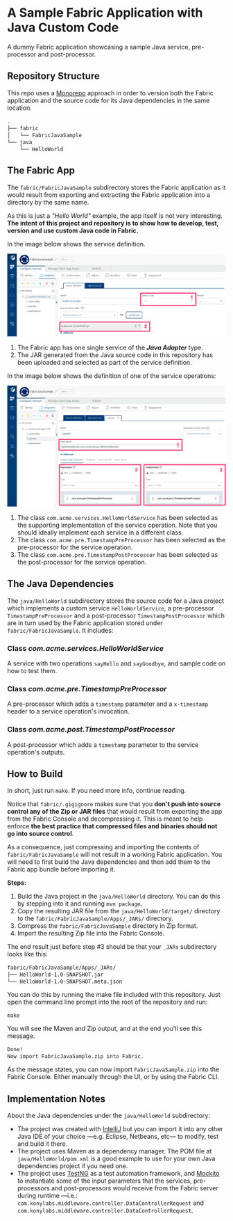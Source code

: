 # A Sample Fabric Application with Java Custom Code

A dummy Fabric application showcasing a sample Java service, pre-processor and post-processor.

## Repository Structure

This repo uses a [Monorepo](https://en.wikipedia.org/wiki/Monorepo) approach in order to version
both the Fabric application and the source code for its Java dependencies in the same location.

```
.
├── fabric
│   └── FabricJavaSample
└── java
    └── HelloWorld
```

## The Fabric App

The `fabric/FabricJavaSample` subdirectory stores the Fabric application as it would result from exporting and
extracting the Fabric application into a directory by the same name.

As this is just a *"Hello World"* example, the app itself is not very interesting. **The intent of this project and repository
is to show how to develop, test, version and use custom Java code in Fabric.**

In the image below shows the service definition.

![Service definition](pics/fabric-app-1.-service-def.png "Service definition")

1. The Fabric app has one single service of the ***Java Adapter*** type.
2. The JAR generated from the Java source code in this repository has been uploaded and selected as part of the service
definition.

In the image below shows the definition of one of the service operations:

![Operation definition](pics/fabric-app-2-ops-config.png "Operation definition")

1. The class `com.acme.services.HelloWorldService` has been selected as the supporting implementation of the service
operation. Note that you should ideally implement each service in a different class.
2. The class `com.acme.pre.TimestampPreProcessor` has been selected as the pre-processor for the service operation.
3. The class `com.acme.pre.TimestampPostProcessor` has been selected as the post-processor for the service operation.

## The Java Dependencies

The `java/HelloWorld` subdirectory stores the source code for a Java project which implements a custom service
`HelloWorldService`, a pre-processor `TimestampPreProcessor` and a post-processor `TimestampPostProcessor` which
are in turn used by the Fabric application stored under `fabric/FabricJavaSample`. It includes:

### Class *com.acme.services.HelloWorldService*

A service with two operations `sayHello` and `sayGoodbye`, and sample code on how to test them.

### Class *com.acme.pre.TimestampPreProcessor*

A pre-processor which adds a `timestamp` parameter and a `x-timestamp` header to a service operation's invocation.

### Class *com.acme.post.TimestampPostProcessor*

A post-processor which adds a `timestamp` parameter to the service operation's outputs.

## How to Build

In short, just run `make`. If you need more info, continue reading.

Notice that `fabric/.gigignore` makes sure that you **don't push into source control any of the Zip or JAR files** that
would result from exporting the app from the Fabric Console and decompressing it. This is meant to help enforce **the
best practice that compressed files and binaries should not go into source control**.

As a consequence, just compressing and importing the contents of `fabric/FabricJavaSample` will not result in a working
Fabric application. You will need to first build the Java dependencies and then add them to the Fabric app bundle before
importing it.

**Steps:**

1. Build the Java project in the `java/HelloWorld` directory. You can do this by stepping into it and running `mvn package`.
2. Copy the resulting JAR file from the `java/HelloWorld/target/` directory to the `fabric/FabricJavaSample/Apps/_JARs/` directory.
3. Compress the `fabric/FabricJavaSample` directory in Zip format.
4. Import the resulting Zip file into the Fabric Console.

The end result just before step #3 should be that your `_JARs` subdirectory looks like this:

```
fabric/FabricJavaSample/Apps/_JARs/
├── HelloWorld-1.0-SNAPSHOT.jar
└── HelloWorld-1.0-SNAPSHOT.meta.json
```

You can do this by running the make file included with this repository. Just open the command line prompt into the root of the repository and run:

```
make
```

You will see the Maven and Zip output, and at the end you'll see this message.

```
Done!
Now import FabricJavaSample.zip into Fabric.
```

As the message states, you can now import `FabricJavaSample.zip` into the Fabric Console. Either manually through the UI, or by using the Fabric CLI.

## Implementation Notes

About the Java dependencies under the `java/HelloWorld` subdirectory:

* The project was created with [IntelliJ](https://www.jetbrains.com/idea/) but you can import it into any other Java IDE of
your choice —e.g. Eclipse, Netbeans, etc— to modify, test and build it there.
* The project uses Maven as a dependency manager. The POM file at `java/HelloWorld/pom.xml` is a good example to use for your
own Java dependencies project if you need one.
* The project uses [TestNG](https://testng.org) as a test automation framework, and [Mockito](https://site.mockito.org/) to
instantiate some of the input parameters that the services, pre-processors and post-processors would receive
from the Fabric server during runtime —i.e.: `com.konylabs.middleware.controller.DataControllerRequest` and
`com.konylabs.middleware.controller.DataControllerRequest`.

